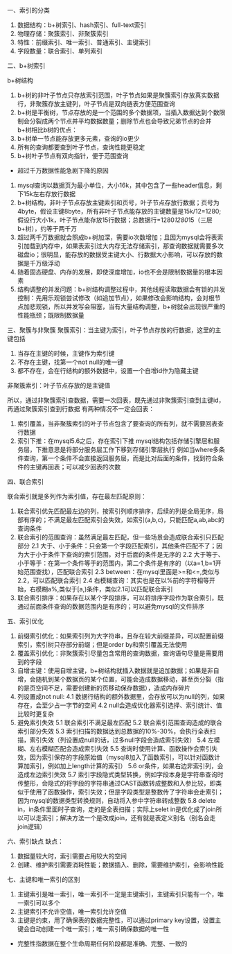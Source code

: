 一、索引的分类
1. 数据结构：b+树索引、hash索引、full-text索引
2. 物理存储：聚簇索引、非聚簇索引
3. 特性：前缀索引、唯一索引、普通索引、主键索引
4. 字段数量：联合索引、单列索引

二、b+树索引

b+树结构
1. b+树的非叶子节点只存放索引范围，叶子节点如果是聚簇索引存放真实数据行，非聚簇存放主键列，叶子节点是双向链表方便范围查询
2. b+树是平衡树，节点存放的是一个范围的多个数据项，当插入数据达到个数限制会分裂成两个节点并平均数据数量；删除节点也会导致兄弟节点的合并
b+树相比b树的优点：
1. b+树单一节点能存放更多元素，查询的io更少
2. 所有的查询都要查到叶子节点，查询性能更稳定
3. b+树叶子节点有双向指针，便于范围查询

* 超过千万数据性能急剧下降的原因
1. mysql查询以数据页为最小单位，大小16k，其中包含了一些header信息，剩下15k左右存放行数据
2. b+树结构，非叶子节点存放主键索引和页号，叶子节点存放行数据；页号为4byte，假设主键8byte，所有非叶子节点能存放的主键数量是15k/12=1280;假设行大小1k，叶子节点能存放15行数据；总数据行=1280*1280*15（三层b+树），约等于两千万
3. 超过两千万数据就会照成b+树加深，需要io次数增加；且因为mysql会将表索引加载到内存中，如果表索引过大内存无法存储索引，那查询数据就需要多次磁盘io；很明显，能存放的数据受主键大小、行数据大小影响，可以存放的数据是千万级浮动
4. 随着固态硬盘、内存的发展，即使深度增加，io也不会是限制数据量的根本因素
5. 结构调整的并发问题：b+树结构调整过程中，其他线程读取数据会有锁的并发控制：先用乐观锁尝试修改（如追加节点），如果修改会影响结构，会对根节点加悲观锁，所以并发写会阻塞，当有大量结构调整，b+树就会出现很严重的性能瓶颈；既限制数据量


三、聚簇与非聚簇
聚簇索引：当主键为索引，叶子节点存放的行数据，这里的主键包括
1. 当存在主键的时候，主键作为索引键
2. 不存在主键，找第一个not null的唯一键
3. 都不存在，会在行结构的额外数据中，设置一个自增id作为隐藏主键

非聚簇索引：叶子节点存放的是主键值

所以，通过非聚簇索引查数据，需要一次回表，既先通过非聚簇索引查到主键id，再通过聚簇索引查到行数据
有两种情况不一定会回表：
1. 索引覆盖，当非聚簇索引的叶子节点包含了要查询的所有列，就不需要回表查行数据
2. 索引下推：在mysql5.6之后，存在索引下推
mysql结构包括存储引擎层和服务层，下推意思是将部分服务层工作下移到存储引擎层执行
例如当where多条件查询，第一个条件不会直接返回服务层，而是比对后面的条件，找到符合条件的主键再回表；可以减少回表的次数

四、联合索引

联合索引就是多列作为索引值，存在最左匹配原则：
1. 联合索引优先匹配最左边的列，按索引列顺序排序，后续的列是全局无序，局部有序的；不满足最左匹配索引会失效，如索引(a,b,c)，只能匹配a,ab,abc的查询条件
2. 联合索引的范围查询：虽然满足最左匹配，但一些场景会造成联合索引只匹配部分
2.1 大于、小于条件：只会第一个字段匹配索引，其他条件匹配不了；因为大于小于条件下查询的索引范围，对于后面的条件是无序的
2.2 大于等于、小于等于：在第一个条件等于的范围内，第二个条件是有序的（以a=1,b=1开始范围查找），匹配联合索引
2.3 between：在mysql里面是>=和<=,类似与2.2，可以匹配联合索引
2.4 右模糊查询：其实也是在以%前的字符相等开始，右模糊a%,类似于[a,)条件，类似2.1可以匹配联合索引
3. 联合索引排序：如果存在以某个字段排序，可以将排序字段作为联合索引，既通过前面条件查询的数据范围内是有序的；可以避免mysql的文件排序


五、索引优化
1. 前缀索引优化：如果索引列为大字符串，且存在较大前缀差异，可以配置前缀索引，索引树只存部分前缀；但是order by和索引覆盖无法使用
2. 覆盖索引优化：非聚簇索引尽量包含常用的查询数据，查询语句尽量是需要用到的字段
3. 自增主键：使用自增主键，b+树结构就插入数据就是追加数据；如果是非自增，会随机到某个数据页的某个位置，可能会造成数据移动，甚至页分裂（指的是页空间不足，需要创建新的页移动保存数据），造成内存碎片
4. 列设置成not null:
4.1 数据行结构的额外数据里，会存放可以为null的列，如果存在，会至少占一字节的空间
4.2 null会造成优化器索引选择、索引统计、值比较时更复杂
5. 避免索引失效
5.1 联合索引不满足最左匹配
5.2 联合索引范围查询造成的联合索引部分失效
5.3 索引扫描的数据达到总数据的10%-30%，会执行全表扫描，索引失效（列设置成null的话，过多null字段会造成索引失效）
5.4 左模糊、左右模糊匹配会造成索引失效
5.5 查询时使用计算、函数操作会索引失效，因为索引保存的字段原始值（mysql8加入了函数索引，可以针对函数计算加索引，例如加上length计算的索引）
5.6 or条件，如果右边非索引列，会造成左边索引失效
5.7 索引字段隐式类型转换，例如字段本身是字符串查询时传整形，会隐式的将字段的字符串通过CAST函数转成整数和入参比较，即类似于使用了函数操作，索引失效；但是字段类型是整数传了字符串会走索引；因为mysql的数据类型转换规则，自动将入参中字符串转成整数
5.8 delete in，in条件里面时子查询，走的是全表扫描；实际上selet in是优化成了join所以可以走索引；解决方法一个是改成join，还有就是表定义别名（别名会走join逻辑）

六、索引缺点
缺点：
1. 数据量较大时，索引需要占用较大的空间
2. 创建、维护索引需要消耗性能；数据插入、删除，需要维护索引，会影响性能
 
 七、主键和唯一索引的区别
 1. 主键索引是唯一索引，唯一索引不一定是主键索引，主键索引只能有一个，唯一索引可以多个
 2. 主键索引不允许空值，唯一索引允许空值
 3. 主键是约束，用了确保表的数据完整性，可以通过primary key设置，设置主键会自动创建一个唯一索引；唯一索引确保数据的唯一性
 - 完整性指数据在整个生命周期任何阶段都是准确、完整、一致的
